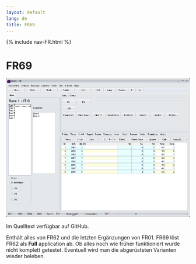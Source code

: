 ```yaml
---
layout: default
lang: de
title: FR69
---
```


{% include nav-FR.html %}

# FR69

![FR69 screenshot](../images/FR69.png)

Im Quelltext verfügbar auf GitHub.

Enthält alles von FR62 und die letzten Ergänzungen von FR01.
FR69 löst FR62 als **Full** application ab.
Ob alles noch wie früher funktioniert wurde nicht komplett getestet.
Eventuell wird man die abgerüsteten Varianten wieder beleben.